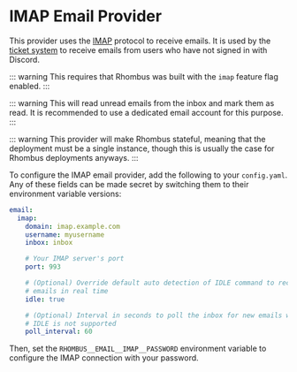 # IMAP Email Provider

This provider uses the [IMAP](https://en.wikipedia.org/wiki/Internet_Message_Access_Protocol) protocol to receive emails. It is used by the [ticket system](/docs/showcase#tickets) to receive emails from users who have not signed in with Discord.

::: warning
This requires that Rhombus was built with the `imap` feature flag enabled.
:::

::: warning
This will read unread emails from the inbox and mark them as read. It is recommended to use a dedicated email account for this purpose.
:::

::: warning
This provider will make Rhombus stateful, meaning that the deployment must be a single instance, though this is usually the case for Rhombus deployments anyways.
:::

To configure the IMAP email provider, add the following to your `config.yaml`. Any of these fields can be made secret by switching them to their environment variable versions:

```yaml
email:
  imap:
    domain: imap.example.com
    username: myusername
    inbox: inbox

    # Your IMAP server's port
    port: 993

    # (Optional) Override default auto detection of IDLE command to receive
    # emails in real time
    idle: true

    # (Optional) Interval in seconds to poll the inbox for new emails when
    # IDLE is not supported
    poll_interval: 60
```

Then, set the `RHOMBUS__EMAIL__IMAP__PASSWORD` environment variable to configure the IMAP connection with your password.
